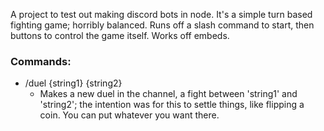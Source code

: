 A project to test out making discord bots in node. It's a simple turn based fighting game; horribly balanced. Runs off a slash command to start, then buttons to control the game itself. Works off embeds.
### Commands:
  - /duel {string1} {string2}
      - Makes a new duel in the channel, a fight between 'string1' and 'string2'; the intention was for this to settle things, like flipping a coin. You can put whatever you want there.
